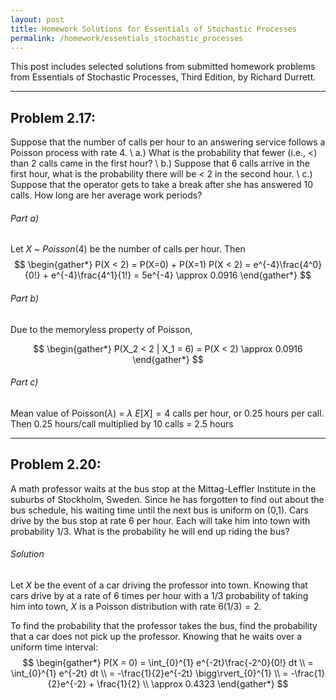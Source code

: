 ```yaml
---
layout: post
title: Homework Solutions for Essentials of Stochastic Processes
permalink: /homework/essentials_stochastic_processes
---
```


This post includes selected solutions from submitted homework problems from Essentials of Stochastic Processes, Third Edition, by Richard Durrett.
***

## Problem 2.17:

  Suppose that the number of calls per hour to an answering service follows a Poisson process with rate 4. \\
   a.) What is the probability that fewer (i.e., $<$) than 2 calls came in the first hour? \\
   b.) Suppose that 6 calls arrive in the first hour, what is the probability there will be $<$ 2 in the second hour. \\
   c.) Suppose that the operator gets to take a break after she has answered 10 calls. How long are her average work periods? 

###### Part a)
Let $X$ ~ $Poisson(4)$ be the number of calls per hour. Then
$$ \begin{gather*}
    P(X < 2) = P(X=0) + P(X=1)
    P(X < 2) = e^{-4}\frac{4^0}{0!} + e^{-4}\frac{4^1}{1!}
    = 5e^{-4} \approx 0.0916
\end{gather*} $$

###### Part b)

Due to the memoryless property of Poisson,

$$ \begin{gather*}
    P(X_2 < 2 | X_1 = 6) = P(X < 2) \approx 0.0916
\end{gather*} $$

###### Part c)
Mean value of Poisson($\lambda$) = $\lambda$ 
$E[X] = 4$ calls per hour, or 0.25 hours per call. 
Then 0.25 hours/call multiplied by 10 calls = 2.5 hours

---------------
## Problem 2.20:

A math professor waits at the bus stop at the Mittag-Leffler Institute in the suburbs of Stockholm, Sweden. Since he has forgotten to find out about the bus schedule, his waiting time until the next bus is uniform on (0,1). Cars drive by the bus stop at rate 6 per hour. Each will take him into town with probability 1/3. What is the probability he will end up riding the bus?

###### Solution
Let $X$ be the event of a car driving the professor into town. Knowing that cars drive by at a rate of 6 times per hour with a 1/3 probability of taking him into town, $X$ is a Poisson distribution with rate $6(1/3) = 2$.

To find the probability that the professor takes the bus, find the probability that a car does not pick up the professor. Knowing that he waits over a uniform time interval:
$$ \begin{gather*}
    P(X = 0) = \int_{0}^{1} e^{-2t}\frac{-2^0}{0!} dt \\
    = \int_{0}^{1} e^{-2t} dt \\
    = -\frac{1}{2}e^{-2t} \bigg\rvert_{0}^{1} \\
    = -\frac{1}{2}e^{-2} + \frac{1}{2} \\
    \approx 0.4323
\end{gather*} $$

